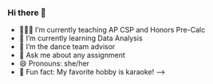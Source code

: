 ### Hi there 👋

- 👩🏻‍🏫 I’m currently teaching AP CSP and Honors Pre-Calc
- 🌱 I’m currently learning Data Analysis
- 👯 I’m the dance team advisor
- 💬 Ask me about any assignment
- 😄 Pronouns: she/her
- 🎤 Fun fact: My favorite hobby is karaoke!
-->
